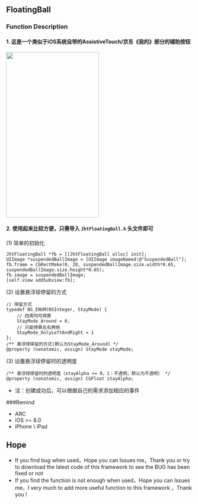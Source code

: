 ## FloatingBall

### Function Description
#### 1. 这是一个类似于iOS系统自带的AssistiveTouch/京东《我的》部分的辅助按钮  <br>
<img src="https://raw.githubusercontent.com/jinht/FloatingBall/master/ReadMEImages/JhtFloatingBall.gif"  width=250 height=445 /> <br>
 
#### 2. 使用起来比较方便，只需导入 `JhtFloatingBall.h` 头文件即可  <br>
(1) 简单的初始化<br>
```oc
JhtFloatingBall *fb = [[JhtFloatingBall alloc] init];
UIImage *suspendedBallImage = [UIImage imageNamed:@"SuspendedBall"];
fb.frame = CGRectMake(0, 20, suspendedBallImage.size.width*0.65, suspendedBallImage.size.height*0.65);
fb.image = suspendedBallImage;
[self.view addSubview:fb];
```

(2) 设置悬浮球停留的方式 <br>
```oc
// 停留方式
typedef NS_ENUM(NSInteger, StayMode) {
    // 四周均可停靠
    StayMode_Around = 0,
    // 只能停靠左右两侧
    StayMode_OnlyLeftAndRight = 1
};
/** 悬浮球停留的方式(默认为StayMode_Around) */
@property (nonatomic, assign) StayMode stayMode;
```

(3) 设置悬浮球停留时的透明度 <br>
```oc
/** 悬浮球停留时的透明度（stayAlpha >= 0，1：不透明，默认为不透明） */
@property (nonatomic, assign) CGFloat stayAlpha;
```

* 注：创建成功后，可以根据自己的需求添加相应的事件


###Remind
* ARC
* iOS >= 8.0
* iPhone \ iPad 

## Hope
* If you find bug when used，Hope you can Issues me，Thank you or try to download the latest code of this framework to see the BUG has been fixed or not
* If you find the function is not enough when used，Hope you can Issues me，I very much to add more useful function to this framework ，Thank you !
